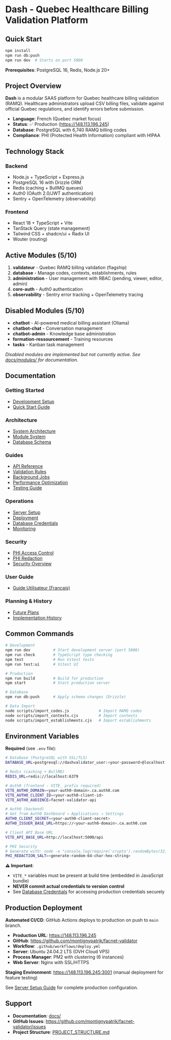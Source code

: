 # Dash - Quebec Healthcare Billing Validation Platform

## Quick Start

```bash
npm install
npm run db:push
npm run dev  # Starts on port 5000
```

**Prerequisites**: PostgreSQL 16, Redis, Node.js 20+

## Project Overview

**Dash** is a modular SAAS platform for Quebec healthcare billing validation (RAMQ). Healthcare administrators upload CSV billing files, validate against official Quebec regulations, and identify errors before submission.

- **Language**: French (Quebec market focus)
- **Status**: ✅ Production (https://148.113.196.245)
- **Database**: PostgreSQL with 6,740 RAMQ billing codes
- **Compliance**: PHI (Protected Health Information) compliant with HIPAA

## Technology Stack

### Backend
- Node.js + TypeScript + Express.js
- PostgreSQL 16 with Drizzle ORM
- Redis (caching + BullMQ queues)
- Auth0 (OAuth 2.0/JWT authentication)
- Sentry + OpenTelemetry (observability)

### Frontend
- React 18 + TypeScript + Vite
- TanStack Query (state management)
- Tailwind CSS + shadcn/ui + Radix UI
- Wouter (routing)

## Active Modules (5/10)

1. **validateur** - Quebec RAMQ billing validation (flagship)
2. **database** - Manage codes, contexts, establishments, rules
3. **administration** - User management with RBAC (pending, viewer, editor, admin)
4. **core-auth** - Auth0 authentication
5. **observability** - Sentry error tracking + OpenTelemetry tracing

## Disabled Modules (5/10)

- **chatbot** - AI-powered medical billing assistant (Ollama)
- **chatbot-chat** - Conversation management
- **chatbot-admin** - Knowledge base administration
- **formation-ressourcement** - Training resources
- **tasks** - Kanban task management

*Disabled modules are implemented but not currently active. See [docs/modules/](docs/modules/) for documentation.*

## Documentation

### Getting Started
- [Development Setup](docs/getting-started/DEVELOPMENT_SETUP.md)
- [Quick Start Guide](docs/getting-started/)

### Architecture
- [System Architecture](docs/architecture/ARCHITECTURE.md)
- [Module System](docs/modules/README.md)
- [Database Schema](docs/guides/DATABASE.md)

### Guides
- [API Reference](docs/guides/API.md)
- [Validation Rules](docs/modules/validateur/)
- [Background Jobs](docs/guides/BACKGROUND_JOBS.md)
- [Performance Optimization](docs/guides/PERFORMANCE.md)
- [Testing Guide](docs/guides/TESTING.md)

### Operations
- [Server Setup](docs/operations/SERVER_SETUP.md)
- [Deployment](docs/operations/DEPLOYMENT.md)
- [Database Credentials](docs/operations/DATABASE_CREDENTIALS.md)
- [Monitoring](docs/operations/OBSERVABILITY.md)

### Security
- [PHI Access Control](docs/security/PHI_ACCESS_CONTROL.md)
- [PHI Redaction](docs/security/PHI_REDACTION.md)
- [Security Overview](docs/security/README.md)

### User Guide
- [Guide Utilisateur (Français)](docs/guides/GUIDE_UTILISATEUR.md)

### Planning & History
- [Future Plans](docs/planning/)
- [Implementation History](docs/history/)

## Common Commands

```bash
# Development
npm run dev          # Start development server (port 5000)
npm run check        # TypeScript type checking
npm test             # Run Vitest tests
npm run test:ui      # Vitest UI

# Production
npm run build        # Build for production
npm start            # Start production server

# Database
npm run db:push      # Apply schema changes (Drizzle)

# Data Import
node scripts/import_codes.js             # Import RAMQ codes
node scripts/import_contexts.cjs         # Import contexts
node scripts/import_establishments.cjs   # Import establishments
```

## Environment Variables

**Required** (see `.env` file):

```bash
# Database (PostgreSQL with SSL/TLS)
DATABASE_URL=postgresql://dashvalidator_user:<your-password>@localhost:5432/dashvalidator?sslmode=require

# Redis (caching + BullMQ)
REDIS_URL=redis://localhost:6379

# Auth0 (frontend - VITE_ prefix required)
VITE_AUTH0_DOMAIN=<your-auth0-domain>.ca.auth0.com
VITE_AUTH0_CLIENT_ID=<your-auth0-client-id>
VITE_AUTH0_AUDIENCE=facnet-validator-api

# Auth0 (backend)
# Get from Auth0 Dashboard → Applications → Settings
AUTH0_CLIENT_SECRET=<your-auth0-client-secret>
AUTH0_ISSUER_BASE_URL=https://<your-auth0-domain>.ca.auth0.com

# Client API Base URL
VITE_API_BASE_URL=http://localhost:5000/api

# PHI Security
# Generate with: node -e "console.log(require('crypto').randomBytes(32).toString('hex'))"
PHI_REDACTION_SALT=<generate-random-64-char-hex-string>
```

**⚠️ Important**:
- `VITE_*` variables must be present at build time (embedded in JavaScript bundle)
- **NEVER commit actual credentials to version control**
- See [Database Credentials](docs/operations/DATABASE_CREDENTIALS.md) for accessing production credentials securely

## Production Deployment

**Automated CI/CD**: GitHub Actions deploys to production on push to `main` branch.

- **Production URL**: https://148.113.196.245
- **GitHub**: https://github.com/montignypatrik/facnet-validator
- **Workflow**: `.github/workflows/deploy.yml`
- **Server**: Ubuntu 24.04.2 LTS (OVH Cloud VPS)
- **Process Manager**: PM2 with clustering (6 instances)
- **Web Server**: Nginx with SSL/HTTPS

**Staging Environment**: https://148.113.196.245:3001 (manual deployment for feature testing)

See [Server Setup Guide](docs/operations/SERVER_SETUP.md) for complete production configuration.

## Support

- **Documentation**: [docs/](docs/)
- **GitHub Issues**: https://github.com/montignypatrik/facnet-validator/issues
- **Project Structure**: [PROJECT_STRUCTURE.md](PROJECT_STRUCTURE.md)
